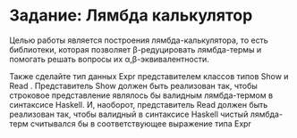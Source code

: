 # Задание: Лямбда калькулятор
Целью работы является построения лямбда-калькулятора, то есть библиотеки, которая позволяет β-редуцировать лямбда-термы и помогать решать вопросы их α,β-эквивалентности.

Также сделайте тип данных Expr представителем классов типов Show и Read . Представитель Show должен быть реализован так, чтобы строковое представление являлось бы валидным лямбда-термом в синтаксисе Haskell. 
И, наоборот, представитель Read должен быть реализован так, чтобы валидный в синтаксисе Haskell чистый лямбда-терм считывался бы в соответствующее выражение типа Expr